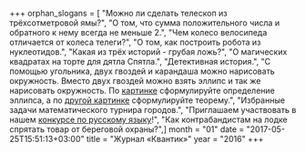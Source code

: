 +++
orphan_slogans = [ "Можно ли сделать телескоп из трёхсотметровой ямы?", "О том, что сумма положительного числа и обратного к нему всегда не меньше 2.", "Чем колесо велосипеда отличается от колеса телеги?", "О том, как построить робота из нуклеотидов.", "Какая из трёх историй - грубая ложь?", "О магических квадратах на торте для дятла Спятла.", "Детективная история.", "С помощью угольника, двух гвоздей и карандаша можно нарисовать окружность. Вместо двух гвоздей можно взять эллипс и так же нарисовать окружность. По [картинке](img/2016-01.definition.gif) сформулируйте определение эллипса, а по [другой картинке](img/2016-01.ellipse.gif) сформулируйте теорему.", "Избранные задачи математического турнира городов.", "Приглашаем участвовать в нашем [конкурсе по русскому языку](/konkurs/rus)!", "Как контрабандистам на лодке спрятать товар от береговой охраны?",]
month = "01"
date = "2017-05-25T15:51:13+03:00"
title = "Журнал «Квантик»"
year = "2016"
+++
